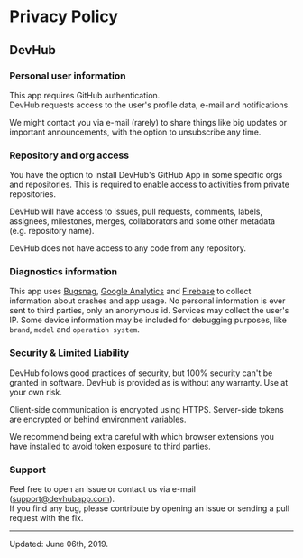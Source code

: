 # Privacy Policy

## DevHub

### Personal user information
This app requires GitHub authentication.<br/>
DevHub requests access to the user's profile data, e-mail and notifications.

We might contact you via e-mail (rarely) to share things like big updates or important announcements, with the option to unsubscribe any time.

### Repository and org access
You have the option to install DevHub's GitHub App in some specific orgs and repositories.
This is required to enable access to activities from private repositories.

DevHub will have access to issues, pull requests, comments, labels, assignees, milestones, merges, collaborators and some other metadata (e.g. repository name).

DevHub does not have access to any code from any repository.


### Diagnostics information
This app uses [Bugsnag](https://bugsnag.com), [Google Analytics](https://analytics.google.com/) and [Firebase](https://firebase.google.com/) to collect information about crashes and app usage. 
No personal information is ever sent to third parties, only an anonymous id. Services may collect the user's IP. Some device information may be included for debugging purposes, like `brand`, `model` and `operation system`.


### Security & Limited Liability

DevHub follows good practices of security, but 100% security can't be granted in software. DevHub is provided as is without any warranty. Use at your own risk.

Client-side communication is encrypted using HTTPS. Server-side tokens are encrypted or behind environment variables.

We recommend being extra careful with which browser extensions you have installed to avoid token exposure to third parties.


### Support
Feel free to open an issue or contact us via e-mail ([support@devhubapp.com](mailto:support@devhubapp.com)).<br/>
If you find any bug, please contribute by opening an issue or sending a pull request with the fix.

---

Updated: June 06th, 2019.
